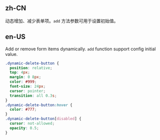 ## zh-CN

动态增加、减少表单项。`add` 方法参数可用于设置初始值。

## en-US

Add or remove form items dynamically. `add` function support config initial value.

```css
.dynamic-delete-button {
  position: relative;
  top: 4px;
  margin: 0 8px;
  color: #999;
  font-size: 24px;
  cursor: pointer;
  transition: all 0.3s;
}
.dynamic-delete-button:hover {
  color: #777;
}
.dynamic-delete-button[disabled] {
  cursor: not-allowed;
  opacity: 0.5;
}
```

<style>
[data-theme="dark"] .dynamic-delete-button {
  color: rgba(255,255,255,.45);
}
[data-theme="dark"] .dynamic-delete-button:hover {
  color: rgba(255,255,255,.65);
}
</style>
